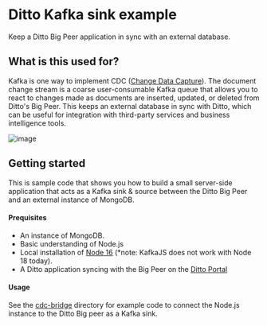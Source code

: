 # Ditto Kafka sink example

Keep a Ditto Big Peer application in sync with an external database.

## What is this used for?

Kafka is one way to implement CDC ([Change Data Capture](https://en.wikipedia.org/wiki/Change_data_capture)). The document change stream is a coarse user-consumable Kafka queue that allows you to react to changes made as documents are inserted, updated, or deleted from Ditto's Big Peer. This keeps an external database in sync with Ditto, which can be useful for integration with third-party services and business intelligence tools.

![image](https://user-images.githubusercontent.com/633012/211429728-75f83e47-d9ed-4ab6-91f6-80e3f05b07d6.png)

## Getting started

This is sample code that shows you how to build a small server-side application that acts as a Kafka sink & source between the Ditto Big Peer and an external instance of MongoDB.

#### Prequisites

* An instance of MongoDB.
* Basic understanding of Node.js
* Local installation of [Node 16](https://nodejs.org/en/) (*note: KafkaJS does not work with Node 18 today).
* A Ditto application syncing with the Big Peer on the [Ditto Portal](https://portal.ditto.live/)

#### Usage

See the [cdc-bridge](cdc-bridge) directory for example code to connect the Node.js instance to the Ditto Big peer as a Kafka sink.

